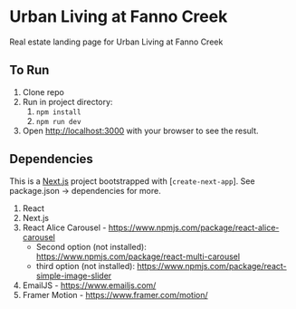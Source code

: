 # Urban Living at Fanno Creek

Real estate landing page for Urban Living at Fanno Creek

## To Run

1. Clone repo
2. Run in project directory:
    1. `npm install`
    2. `npm run dev`
3. Open [http://localhost:3000](http://localhost:3000) with your browser to see the result.

## Dependencies

This is a [Next.js](https://nextjs.org/) project bootstrapped with [`create-next-app`].
See package.json -> dependencies for more.

1. React
2. Next.js
3. React Alice Carousel - https://www.npmjs.com/package/react-alice-carousel
    - Second option (not installed): https://www.npmjs.com/package/react-multi-carousel
    - third option (not installed): https://www.npmjs.com/package/react-simple-image-slider
4. EmailJS - https://www.emailjs.com/
5. Framer Motion - https://www.framer.com/motion/
